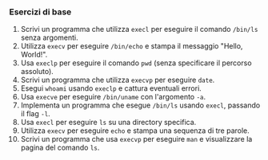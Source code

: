 ### **Esercizi di base**
1. Scrivi un programma che utilizza `execl` per eseguire il comando `/bin/ls` senza argomenti.
2. Utilizza `execv` per eseguire `/bin/echo` e stampa il messaggio "Hello, World!".
3. Usa `execlp` per eseguire il comando `pwd` (senza specificare il percorso assoluto).
4. Scrivi un programma che utilizza `execvp` per eseguire `date`.
5. Esegui `whoami` usando `execlp` e cattura eventuali errori.
6. Usa `execve` per eseguire `/bin/uname` con l'argomento `-a`.
7. Implementa un programma che esegue `/bin/ls` usando `execl`, passando il flag `-l`.
8. Usa `execl` per eseguire `ls` su una directory specifica.
9. Utilizza `execv` per eseguire `echo` e stampa una sequenza di tre parole.
10. Scrivi un programma che usa `execvp` per eseguire `man` e visualizzare la pagina del comando `ls`.